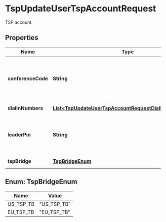 

# TspUpdateUserTspAccountRequest

TSP account.

## Properties

| Name | Type | Description | Notes |
|------------ | ------------- | ------------- | -------------|
|**conferenceCode** | **String** | Conference code: numeric value, length is less than 16. |  |
|**dialInNumbers** | [**List&lt;TspUpdateUserTspAccountRequestDialInNumbersInner&gt;**](TspUpdateUserTspAccountRequestDialInNumbersInner.md) | List of dial in numbers. |  [optional] |
|**leaderPin** | **String** | Leader PIN: numeric value, length is less than 16. |  |
|**tspBridge** | [**TspBridgeEnum**](#TspBridgeEnum) | Telephony bridge |  [optional] |



## Enum: TspBridgeEnum

| Name | Value |
|---- | -----|
| US_TSP_TB | &quot;US_TSP_TB&quot; |
| EU_TSP_TB | &quot;EU_TSP_TB&quot; |



